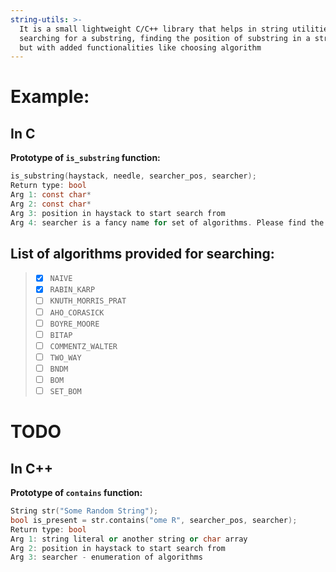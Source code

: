 ```yaml
---
string-utils: >-
  It is a small lightweight C/C++ library that helps in string utilities like
  searching for a substring, finding the position of substring in a string etc
  but with added functionalities like choosing algorithm
---
```


# Example:  

## In C
**Prototype of `is_substring` function:**

```c
is_substring(haystack, needle, searcher_pos, searcher);
Return type: bool
Arg 1: const char* 
Arg 2: const char*
Arg 3: position in haystack to start search from
Arg 4: searcher is a fancy name for set of algorithms. Please find the list below
```
## **List of algorithms provided for searching:**
> - [x] `NAIVE`              
> - [x] `RABIN_KARP`                            
> - [ ] `KNUTH_MORRIS_PRAT`       
> - [ ] `AHO_CORASICK`           
> - [ ] `BOYRE_MOORE`           
> - [ ] `BITAP`
> - [ ] `COMMENTZ_WALTER`
> - [ ] `TWO_WAY`  
> - [ ] `BNDM`  
> - [ ] `BOM`
> - [ ] `SET_BOM`

# TODO

## In C++
**Prototype of `contains` function:**
```c++
String str("Some Random String");
bool is_present = str.contains("ome R", searcher_pos, searcher);
Return type: bool
Arg 1: string literal or another string or char array
Arg 2: position in haystack to start search from
Arg 3: searcher - enumeration of algorithms
```
